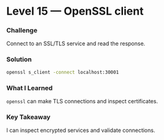 # Level 15 — OpenSSL client

### Challenge
Connect to an SSL/TLS service and read the response.

### Solution
```bash
openssl s_client -connect localhost:30001
```

### What I Learned
`openssl` can make TLS connections and inspect certificates.

### Key Takeaway
I can inspect encrypted services and validate connections.
